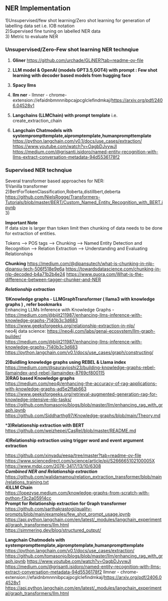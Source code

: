 ## NER Implementation

1)Unsupervised/few shot learning/Zero shot learning for generation of labelling data set i.e. IOB notation   <br />
2)Supervised fine tuning on labelled NER data     <br />
3) Metric to evaluate NER  <br/>


### Unsupervised/Zero-Few shot learning NER technqiue
1) **Gliner**
   https://github.com/urchade/GLiNER?tab=readme-ov-file

2) **LLM model & OpenAI (models GPT3.5,GOT4) with prompt : Few shot learning with decoder based models from hugging face**
3) **Spacy llms** <br />
4) **llm ner** - llmner - chrome-extension://efaidnbmnnnibpcajpcglclefindmkaj/https://arxiv.org/pdf/2406.04528v1 <br />
5) **Langchains (LLMChain) with prompt template** i.e. create_extraction_chain   <br />
6) **Langchain Chatmodels with systemprompttemplate,aipromptemplate,humanprompttemplate**  <br />
https://python.langchain.com/v0.1/docs/use_cases/extraction/
https://www.youtube.com/watch?v=OagbDJvywJI
https://medium.com/@grisanti.isidoro/named-entity-recognition-with-llms-extract-conversation-metadata-94d5536178f2

### Supervised NER technqiue
Several transformer based approaches for NER: <br />
1)Vanilla transformer  <br />
2)BertForTokenClassification,Roberta,distillbert,deberta <br />
https://github.com/NielsRogge/Transformers-Tutorials/blob/master/BERT/Custom_Named_Entity_Recognition_with_BERT.ipynb <br />
3)

**Important Note** <br />
If data size is larger than token limit then chunking of data needs to be done for extraction of entities.


Tokens --> POS tags --> Chunking --> Named Entity Detection and Recognition --> Relation Extraction --> Understanding and Evaluating Relationships


**Chunking**
https://medium.com/@dipansutech/what-is-chunking-in-nlp-dipansu-tech-506f518e9e6a
https://towardsdatascience.com/chunking-in-nlp-decoded-b4a71b2b4e24
https://www.quora.com/What-is-the-difference-between-tagger-chunker-and-NER


***Relationship extraction***

**1)Knowledge graphs - LLMGraphTransformer ( llama3 with knowledge graphs ) , refer bookmarks** <br />
Enhancing LLMs Inference with Knowledge Graphs - https://medium.com/@bijit211987/enhancing-llms-inference-with-knowledge-graphs-7140b3c3d683   <br /> 
https://www.geeksforgeeks.org/relationship-extraction-in-nlp/  <br />
neo4j data science: https://neo4j.com/labs/genai-ecosystem/llm-graph-builder/ <br />
https://medium.com/@bijit211987/enhancing-llms-inference-with-knowledge-graphs-7140b3c3d683 <br />
https://python.langchain.com/v0.1/docs/use_cases/graph/constructing/ <br />

**2)Buidling knowledge graphs using REBEL & Llama index** <br />
https://medium.com/@sauravjoshi23/building-knowledge-graphs-rebel-llamaindex-and-rebel-llamaindex-8769cf800115 <br />
**3)RAG based Knowledge graphs** <br />
https://medium.com/neo4j/enhancing-the-accuracy-of-rag-applications-with-knowledge-graphs-ad5e2ffab663  <br />
https://www.geeksforgeeks.org/retrieval-augmented-generation-rag-for-knowledge-intensive-nlp-tasks/ <br />
https://github.com/tomasonjo/blogs/blob/master/llm/enhancing_rag_with_graph.ipynb  <br />
https://github.com/Siddharthg97/Knowledge-graphs/blob/main/Theory.md  <br/>

***3)Relationship extraction with BERT** <br />
https://github.com/weizhepei/CasRel/blob/master/README.md <br />


**4)Relationship extraction using trigger word and event argument extraction** <br />

https://github.com/xinyadu/eeqa/tree/master?tab=readme-ov-file <br />
https://www.sciencedirect.com/science/article/pii/S266665102100005X <br />
https://www.mdpi.com/2076-3417/13/10/6308  <br />
***Combined NER and Relationship extraction*** <br />
https://github.com/walidamamou/relation_extraction_transformer/blob/main/relations_training.txt <br />
**4)LLM Chain**  <br />
https://lopezyse.medium.com/knowledge-graphs-from-scratch-with-python-f3c2a05914cc <br />
**Prompt for Relationship extraction for Graph transformer** <br />
https://github.com/sarthakrastogi/quality-prompts/blob/main/examples/few_shot_prompt_usage.ipynb <br />
https://api.python.langchain.com/en/latest/_modules/langchain_experimental/graph_transformers/llm.html <br />
https://simmering.dev/blog/structured_output/  <br />

**Langchain Chatmodels with systemprompttemplate,aipromptemplate,humanprompttemplate**
https://python.langchain.com/v0.1/docs/use_cases/extraction/
https://github.com/tomasonjo/blogs/blob/master/llm/enhancing_rag_with_graph.ipynb
https://www.youtube.com/watch?v=OagbDJvywJI
https://medium.com/@grisanti.isidoro/named-entity-recognition-with-llms-extract-conversation-metadata-94d5536178f2
llmner - chrome-extension://efaidnbmnnnibpcajpcglclefindmkaj/https://arxiv.org/pdf/2406.04528v1
https://api.python.langchain.com/en/latest/_modules/langchain_experimental/graph_transformers/llm.html








